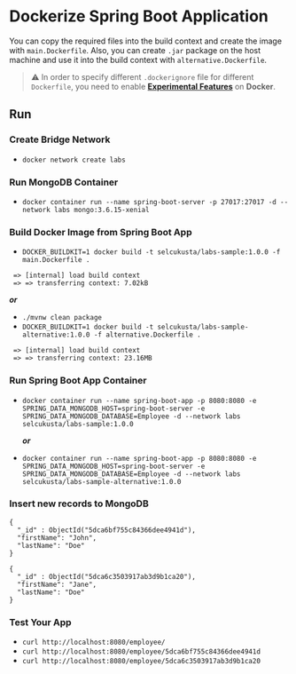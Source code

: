 # Dockerize Spring Boot Application

You can copy the required files into the build context and create the image with `main.Dockerfile`. Also, you can create `.jar` package on the host machine and use it into the build context with `alternative.Dockerfile`.

> :warning: In order to specify different `.dockerignore` file for different `Dockerfile`, you need to enable [**Experimental Features**](https://docs.docker.com/docker-for-mac/faqs/#experimental-features) on **Docker**.

## Run

### Create Bridge Network

- `docker network create labs`

### Run MongoDB Container

- `docker container run --name spring-boot-server -p 27017:27017 -d --network labs mongo:3.6.15-xenial`

### Build Docker Image from Spring Boot App

- `DOCKER_BUILDKIT=1 docker build -t selcukusta/labs-sample:1.0.0 -f main.Dockerfile .`

```
 => [internal] load build context
 => => transferring context: 7.02kB
```

**_or_**

- `./mvnw clean package`
- `DOCKER_BUILDKIT=1 docker build -t selcukusta/labs-sample-alternative:1.0.0 -f alternative.Dockerfile .`

```
 => [internal] load build context
 => => transferring context: 23.16MB
```

### Run Spring Boot App Container

- `docker container run --name spring-boot-app -p 8080:8080 -e SPRING_DATA_MONGODB_HOST=spring-boot-server -e SPRING_DATA_MONGODB_DATABASE=Employee -d --network labs selcukusta/labs-sample:1.0.0`

  **_or_**

- `docker container run --name spring-boot-app -p 8080:8080 -e SPRING_DATA_MONGODB_HOST=spring-boot-server -e SPRING_DATA_MONGODB_DATABASE=Employee -d --network labs selcukusta/labs-sample-alternative:1.0.0`

### Insert new records to MongoDB

```
{
  "_id" : ObjectId("5dca6bf755c84366dee4941d"),
  "firstName": "John",
  "lastName": "Doe"
}
```

```
{
  "_id" : ObjectId("5dca6c3503917ab3d9b1ca20"),
  "firstName": "Jane",
  "lastName": "Doe"
}
```

### Test Your App

- `curl http://localhost:8080/employee/`
- `curl http://localhost:8080/employee/5dca6bf755c84366dee4941d`
- `curl http://localhost:8080/employee/5dca6c3503917ab3d9b1ca20`
